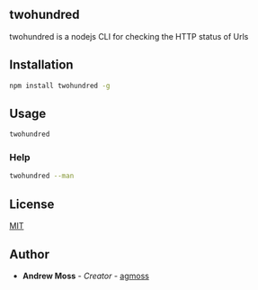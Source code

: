 ## twohundred

twohundred is a nodejs CLI for checking the HTTP status of Urls

## Installation

```bash
npm install twohundred -g
```

## Usage

```bash
twohundred
```

### Help

```bash
twohundred --man
```

## License
[MIT](https://choosealicense.com/licenses/mit/)

## Author

* **Andrew Moss** - *Creator* - [agmoss](https://github.com/agmoss)